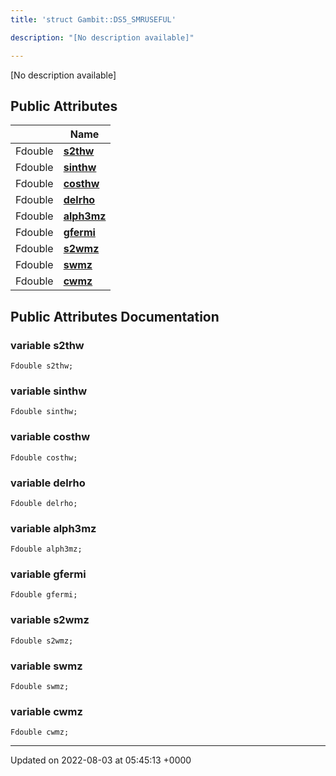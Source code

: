 ```yaml
---
title: 'struct Gambit::DS5_SMRUSEFUL'

description: "[No description available]"

---
```









[No description available]

## Public Attributes

|                | Name           |
| -------------- | -------------- |
| Fdouble | **[s2thw](/documentation/code/darkbit/classes/structgambit_1_1ds5__smruseful/#variable-s2thw)**  |
| Fdouble | **[sinthw](/documentation/code/darkbit/classes/structgambit_1_1ds5__smruseful/#variable-sinthw)**  |
| Fdouble | **[costhw](/documentation/code/darkbit/classes/structgambit_1_1ds5__smruseful/#variable-costhw)**  |
| Fdouble | **[delrho](/documentation/code/darkbit/classes/structgambit_1_1ds5__smruseful/#variable-delrho)**  |
| Fdouble | **[alph3mz](/documentation/code/darkbit/classes/structgambit_1_1ds5__smruseful/#variable-alph3mz)**  |
| Fdouble | **[gfermi](/documentation/code/darkbit/classes/structgambit_1_1ds5__smruseful/#variable-gfermi)**  |
| Fdouble | **[s2wmz](/documentation/code/darkbit/classes/structgambit_1_1ds5__smruseful/#variable-s2wmz)**  |
| Fdouble | **[swmz](/documentation/code/darkbit/classes/structgambit_1_1ds5__smruseful/#variable-swmz)**  |
| Fdouble | **[cwmz](/documentation/code/darkbit/classes/structgambit_1_1ds5__smruseful/#variable-cwmz)**  |

## Public Attributes Documentation

### variable s2thw

```
Fdouble s2thw;
```


### variable sinthw

```
Fdouble sinthw;
```


### variable costhw

```
Fdouble costhw;
```


### variable delrho

```
Fdouble delrho;
```


### variable alph3mz

```
Fdouble alph3mz;
```


### variable gfermi

```
Fdouble gfermi;
```


### variable s2wmz

```
Fdouble s2wmz;
```


### variable swmz

```
Fdouble swmz;
```


### variable cwmz

```
Fdouble cwmz;
```


-------------------------------

Updated on 2022-08-03 at 05:45:13 +0000
